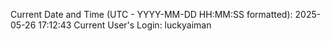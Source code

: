 Current Date and Time (UTC - YYYY-MM-DD HH:MM:SS formatted): 2025-05-26 17:12:43
Current User's Login: luckyaiman
